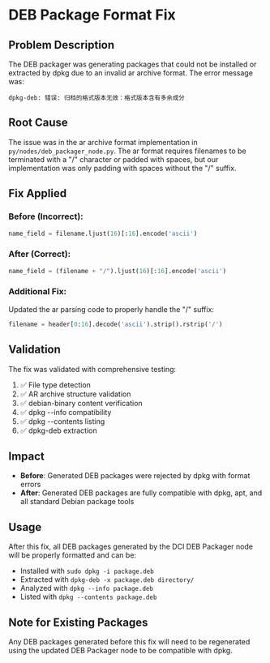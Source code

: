 # DEB Package Format Fix

## Problem Description

The DEB packager was generating packages that could not be installed or extracted by dpkg due to an invalid ar archive format. The error message was:

```
dpkg-deb: 错误: 归档的格式版本无效：格式版本含有多余成分
```

## Root Cause

The issue was in the ar archive format implementation in `py/nodes/deb_packager_node.py`. The ar format requires filenames to be terminated with a "/" character or padded with spaces, but our implementation was only padding with spaces without the "/" suffix.

## Fix Applied

### Before (Incorrect):
```python
name_field = filename.ljust(16)[:16].encode('ascii')
```

### After (Correct):
```python
name_field = (filename + "/").ljust(16)[:16].encode('ascii')
```

### Additional Fix:
Updated the ar parsing code to properly handle the "/" suffix:
```python
filename = header[0:16].decode('ascii').strip().rstrip('/')
```

## Validation

The fix was validated with comprehensive testing:

1. ✅ File type detection
2. ✅ AR archive structure validation
3. ✅ debian-binary content verification
4. ✅ dpkg --info compatibility
5. ✅ dpkg --contents listing
6. ✅ dpkg-deb extraction

## Impact

- **Before**: Generated DEB packages were rejected by dpkg with format errors
- **After**: Generated DEB packages are fully compatible with dpkg, apt, and all standard Debian package tools

## Usage

After this fix, all DEB packages generated by the DCI DEB Packager node will be properly formatted and can be:

- Installed with `sudo dpkg -i package.deb`
- Extracted with `dpkg-deb -x package.deb directory/`
- Analyzed with `dpkg --info package.deb`
- Listed with `dpkg --contents package.deb`

## Note for Existing Packages

Any DEB packages generated before this fix will need to be regenerated using the updated DEB Packager node to be compatible with dpkg.
